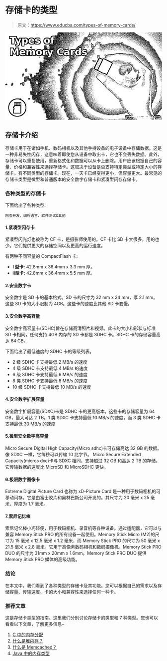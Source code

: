 # 存储卡的类型

> 原文：<https://www.educba.com/types-of-memory-cards/>

![Types of Memory Cards](img/8b13621825c81ee0b2a8d022f2d9a7b4.png)



## 存储卡介绍

存储卡用于在诸如手机、数码相机以及其他手持设备的电子设备中存储数据。这是一种非易失性闪存，这意味着即使您从设备中取出卡，它也不会丢失数据。此外，存储卡可以重复使用，重新格式化和数据可以从卡上删除。用户应该根据自己的容量、价格和兼容性来选择存储卡。这取决于设备是否支持特定类型或特定大小的存储卡。有不同类型的存储卡。现在，一天卡已经变得更小，但容量更大。最常见的存储卡类型是微型和普通版本的安全数字存储卡和紧凑型闪存存储卡。

### 各种类型的存储卡

下面给出了各种类型:

<small>网页开发、编程语言、软件测试&其他</small>

#### 1.紧凑型闪存卡

紧凑型闪光灯也被称为 CF 卡，是摄影师使用的。CF 卡比 SD 卡大很多，用的也少。它们提供更大的存储空间以及更高的运行速度。

有两种不同容量的 CompactFlash 卡:

*   **I 型卡:** 42.8mm x 36.4mm x 3.3 mm 厚。
*   **ⅱ型卡:** 42.8mm x 36.4mm x 5.5 mm 厚。

#### 2.安全数字卡

安全数字是 SD 卡的基本格式。SD 卡的尺寸为 32 mm x 24 mm，厚 2.1 mm。这些 SD 卡的大小限制为 4GB。这些卡的速度比其他 SD 卡要慢。

#### 3.安全数字高容量

安全数字高容量卡(SDHC)旨在存储高清照片和视频。此卡的大小和形状与标准 SD 卡相同，任何支持 4GB 内存的 SD 卡都是 SDHC 卡。SDHC 卡的存储容量高达 64 GB。

下面给出了最低速度的 SDHC 卡的等级列表。

*   2 级 SDHC 卡支持最低 2 MB/s 的速度
*   4 级 SDHC 卡支持最低 4 MB/s 的速度
*   6 级 SDHC 卡支持最低 6 MB/s 的速度
*   8 类 SDHC 卡支持最低 8 MB/s 的速度
*   10 级 SDHC 卡支持最低 10 MB/s 的速度

#### 4.安全数字扩展容量

安全数字扩展容量(SDXC)卡是 SDHC 卡的更高版本。这些卡的存储容量为 64 GB，最大可达 2 TB。1 类 SDXC 卡支持最低 10 MB/s 的速度，而 3 类 SDHC 卡支持最低 30 MB/s 的速度

#### 5.微型安全数字高容量

Micro Secure Digital High Capacity(Micro sdhc)卡可存储高达 32 GB 的数据。像 SDXC 一样，它每秒可以传输 10 兆字节。
Micro Secure Extended Capacity(micros dxc)卡与 SDXC 相同，支持超过 32 GB 和高达 2 TB 的存储。
它传输数据的速度比 MicroSD 和 MicroSDHC 更快。

#### 6.极限数字图像卡

Extreme Digital Picture Card 也称为 xD-Picture Card 是一种用于数码相机的可移动闪存。它是由富士胶片和奥林巴斯公司开发的。其尺寸为 20 毫米 x 25 毫米，厚度为 1.7 毫米。

#### 7.索尼记忆棒

索尼记忆棒小巧轻便，用于数码相机、录音机等各种设备。通过适配器，它可以与兼容 Memory Stick PRO 的所有设备一起使用。Memory Stick Micro (M2)的尺寸为 15 毫米 x 12.5 毫米 x 1.2 毫米，而 Memory Stick PRO 的尺寸为 50 毫米 x 21.5 毫米 x 2.8 毫米。它用于高像素数码相机和数码摄像机。Memory Stick PRO DUO 的尺寸为 31mm x 20mm x 1.6mm。Memory Stick PRO DUO 提供 Memory Stick PRO 媒体的高级功能。

### 结论

在本文中，我们看到了各种类型的存储卡及其功能。您可以根据自己的需求以及存储容量、传输速度、卡的大小和兼容性来选择任何一种卡。

### 推荐文章

这是存储卡类型的指南。这里我们分别讨论存储卡的类型和 7 种类型。您也可以看看以下文章，了解更多信息–

1.  [C 中的内存分配](https://www.educba.com/memory-allocation-in-c/)
2.  [什么是堆内存？](https://www.educba.com/what-is-heap-memory/)
3.  [什么是 Memcached？](https://www.educba.com/what-is-memcached/)
4.  [Java 中的内存类型](https://www.educba.com/types-of-memory-in-java/)





